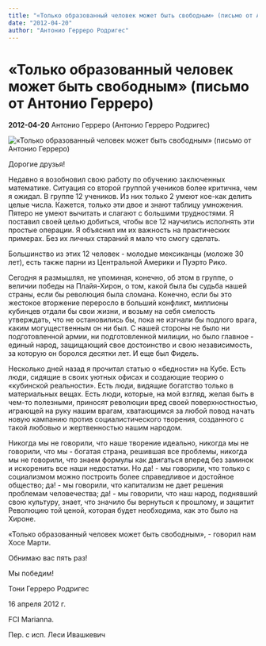 ```yaml
---
title: "«Только образованный человек может быть свободным» (письмо от Антонио Герреро)"
date: "2012-04-20"
author: "Антонио Герреро Родригес"
---
```


# «Только образованный человек может быть свободным» (письмо от Антонио Герреро)

**2012-04-20** Антонио Герреро (Антонио Герреро Родригес)

![«Только образованный человек может быть свободным» (письмо от Антонио Герреро)](http://www.demandfreetofive.com/wp-content/uploads/2009/08/antonio-guerrero-fidel-con-bandera.jpg)

Дорогие друзья!

Недавно я возобновил свою работу по обучению заключенных математике. Ситуация со второй группой учеников более критична, чем я ожидал. В группе 12 учеников. Из них только 2 умеют кое-как делить целые числа. Кажется, только эти двое и знают таблицу умножения. Пятеро не умеют вычитать и слагают с большими трудностями. Я поставил своей целью добиться, чтобы все 12 научились исполнять эти простые операции. Я объяснил им их важность на практических примерах. Без их личных стараний я мало что смогу сделать.

Большинство из этих 12 человек - молодые мексиканцы (моложе 30 лет), есть также парни из Центральной Америки и Пуэрто Рико.

Сегодня я размышлял, не упоминая, конечно, об этом в группе, о величии победы на Плайя-Хирон, о том, какой была бы судьба нашей страны, если бы революция была сломана. Конечно, если бы это жестокое вторжение переросло в больший конфликт, миллионы кубинцев отдали бы свои жизни, и возьму на себя смелость утверждать, что не остановились бы, пока не изгнали бы подлого врага, каким могущественным он ни был. С нашей стороны не было ни подготовленной армии, ни подготовленной милиции, но было главное - единый народ, защищающий свое достоинство и свою независимость, за которую он боролся десятки лет. И еще был Фидель.

Несколько дней назад я прочитал статью о «бедности» на Кубе. Есть люди, сидящие в своих уютных офисах и создающие теорию о «кубинской реальности». Есть люди, видящие богатство только в материальных вещах. Есть люди, которые, на мой взгляд, желая быть в чем-то полезными, приносят революции вред своей поверхностностью, играющей на руку нашим врагам, хватающимся за любой повод начать новую кампанию против социалистического творения, созданного с такой любовью и жертвенностью нашим народом.

Никогда мы не говорили, что наше творение идеально, никогда мы не говорили, что мы - богатая страна, решившая все проблемы, никогда мы не говорили, что знаем формулы как двигаться вперед без заминок и искоренить все наши недостатки. Но да! - мы говорили, что только с социализмом можно построить более справедливое и достойное общество; да! - мы говорили, что капитализм не дает решения проблемам человечества; да! - мы говорили, что наш народ, поднявший свою культуру, знает, что значило бы вернуться к прошлому, и защитит Революцию той ценой, которая будет необходима, как это было на Хироне.

«Только образованный человек может быть свободным», - говорил нам Хосе Марти.

Обнимаю вас пять раз!

Мы победим!

Тони Герреро Родригес

16 апреля 2012 г.

FCI Marianna.

Пер. с исп. Леси Ивашкевич